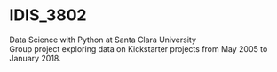 # IDIS_3802
Data Science with Python at Santa Clara University<br />
Group project exploring data on Kickstarter projects from May 2005 to January 2018.
